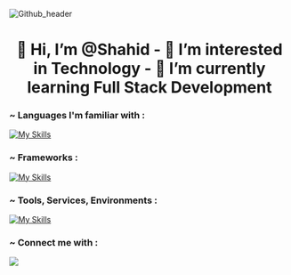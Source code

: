 

![Github_header](https://user-images.githubusercontent.com/88898454/162613510-d24014b6-b4ea-4f67-ba4a-19b4d956ceab.png)

<h1 align="center">  
👋 Hi, I’m @Shahid
- 👀 I’m interested in Technology
- 🌱 I’m currently learning Full Stack Development </h1>



  <h3 align="left"> ~ Languages I'm familiar with :</h3>

[![My Skills](https://skillicons.dev/icons?i=html,css,javascript&theme=light)](https://skillicons.dev)

<h3 align="left"> ~ Frameworks :</h3>

[![My Skills](https://skillicons.dev/icons?i=nodejs,express,jquery,bootstrap&theme=light)](https://skillicons.dev)

<h3 align="left"> ~ Tools, Services, Environments :</h3>

[![My Skills](https://skillicons.dev/icons?i=postman,git,github,mysql,mongodb,react,vscode&theme=light)](https://skillicons.dev)

<h3 align="left"> ~ Connect me with :</h3>

<p align="left">
  
  <a href="https://www.linkedin.com/in/mahammad-shahid-776475286/">
    <img src="https://skillicons.dev/icons?i=linkedin" />
  </a>
  
 
</p>
<!---
Stark-FSD/Stark-FSD is a ✨ special ✨ repository because its `README.md` (this file) appears on your GitHub profile.
You can click the Preview link to take a look at your changes.
--->
